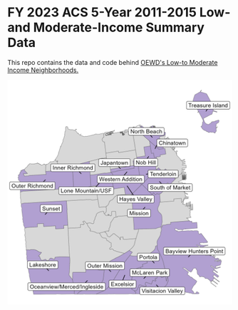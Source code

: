 # FY 2023 ACS 5-Year 2011-2015 Low- and Moderate-Income Summary Data

This repo contains the data and code behind [OEWD's Low-to Moderate Income Neighborhoods.](https://sfgov.maps.arcgis.com/apps/webappviewer/index.html?id=02dfc61fc8a44e5c878cef9a5a2b3c86)

![](low-mod-neighborhoods.png)
